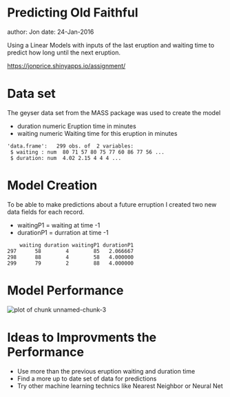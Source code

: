Predicting Old Faithful
========================================================
author: Jon
date: 24-Jan-2016

Using a Linear Models with inputs of the last eruption and waiting time to predict how long until the next eruption. 

https://jonprice.shinyapps.io/assignment/

Data set
========================================================

The geyser data set from the MASS package was used to create the model

- duration	numeric	Eruption time in minutes
- waiting	numeric	Waiting time for this eruption in minutes


```
'data.frame':	299 obs. of  2 variables:
 $ waiting : num  80 71 57 80 75 77 60 86 77 56 ...
 $ duration: num  4.02 2.15 4 4 4 ...
```


Model Creation
========================================================

To be able to make predictions about a future erruption I created two new data fields for each record. 

- waitingP1 = waiting at time -1
- durationP1 = durration at time -1


```
    waiting duration waitingP1 durationP1
297      58        4        85   2.066667
298      88        4        58   4.000000
299      79        2        88   4.000000
```


Model Performance
========================================================

![plot of chunk unnamed-chunk-3](presentation-figure/unnamed-chunk-3-1.png) 


Ideas to Improvments the Performance
========================================================


- Use more than the previous eruption waiting and duration time
- Find a more up to date set of data for predictions
- Try other machine learning technics like Nearest Neighbor or Neural Net



